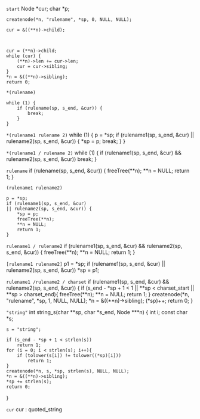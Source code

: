 `start`
    Node *cur;
    char *p;

    createnode(*n, "rulename", *sp, 0, NULL, NULL);
        
    cur = &((**n)->child);



    cur = (**n)->child;
    while (cur) {
        (**n)->len += cur->len;
        cur = cur->sibling;
    }
    *n = &((**n)->sibling);
    return 0;

`*(rulename)`

    while (1) {
        if (rulename(sp, s_end, &cur)) {
            break;
        }
    }

`*(rulename1 rulename 2)`
    while (1) {
        p = *sp;
        if (rulename1(sp, s_end, &cur)
        || rulename2(sp, s_end, &cur)) {
            *sp = p;
            break;
        }
    }

`*(rulename1 / rulename 2)`
    while (1) {
        if (rulename1(sp, s_end, &cur)
        && rulename2(sp, s_end, &cur))
            break;
    }

`rulename`
    if (rulename(sp, s_end, &cur)) {
            freeTree(**n);
            **n = NULL;
            return 1;
    }

`(rulename1 rulename2)`

    p = *sp;
    if (rulename1(sp, s_end, &cur)
    || rulename2(sp, s_end, &cur)) {
        *sp = p;
        freeTree(**n);
        **n = NULL;
        return 1;
    }

`rulename1 / rulename2`
    if (rulename1(sp, s_end, &cur)
    && rulename2(sp, s_end, &cur)) {
        freeTree(**n);
        **n = NULL;
        return 1;
    }

`[rulename1 rulename2]`
    p1 = *sp;
    if (rulename1(sp, s_end, &cur)
    || rulename2(sp, s_end, &cur))
        *sp = p1;

`rulename1 /rulename2 / charset`
    if (rulename1(sp, s_end, &cur)
    && rulename2(sp, s_end, &cur)) {
        if (s_end - *sp + 1 < 1 || **sp < charset_start || **sp > charset_end){
            freeTree(**n);
            **n = NULL;
            return 1;
        }
        createnode(*n, "rulename", *sp, 1, NULL, NULL);
        *n = &((**n)->sibling);
        (*sp)++;
        return 0;
    }

`"string"`
int
string_s(char **sp, char *s_end, Node ***n)
{
    int i;
    const char *s;

    s = "string";

    if (s_end - *sp + 1 < strlen(s))
        return 1;
    for (i = 0; i < strlen(s); i++){
        if (tolower(s[i]) != tolower((*sp)[i]))
            return 1;
    }
    createnode(*n, s, *sp, strlen(s), NULL, NULL);
    *n = &((**n)->sibling);
    *sp += strlen(s);
    return 0;
}

`cur`
cur : quoted_string